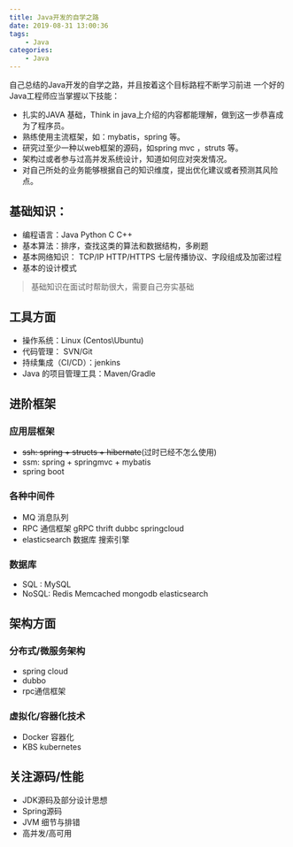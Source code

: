 ```yaml
---
title: Java开发的自学之路
date: 2019-08-31 13:00:36
tags:
    - Java
categories:
    - Java
---
```

 自己总结的Java开发的自学之路，并且按着这个目标路程不断学习前进
 一个好的Java工程师应当掌握以下技能：
- 扎实的JAVA 基础，Think in java上介绍的内容都能理解，做到这一步恭喜成为了程序员。
- 熟练使用主流框架，如：mybatis，spring 等。
- 研究过至少一种以web框架的源码，如spring mvc ，struts 等。
- 架构过或者参与过高并发系统设计，知道如何应对突发情况。
- 对自己所处的业务能够根据自己的知识维度，提出优化建议或者预测其风险点。
 <!--more-->

## 基础知识：

- 编程语言：Java Python C C++
- 基本算法：排序，查找这类的算法和数据结构，多刷题
- 基本网络知识： TCP/IP HTTP/HTTPS 七层传播协议、字段组成及加密过程
- 基本的设计模式

> 基础知识在面试时帮助很大，需要自己夯实基础


## 工具方面
- 操作系统：Linux (Centos\Ubuntu)
- 代码管理： SVN/Git
- 持续集成（CI/CD）：jenkins
- Java 的项目管理工具：Maven/Gradle

## 进阶框架

### 应用层框架

- ~~ssh: spring + structs + hibernate~~(过时已经不怎么使用)
- ssm: spring + springmvc + mybatis
- spring boot


### 各种中间件

- MQ 消息队列
- RPC 通信框架 gRPC thrift dubbc springcloud
- elasticsearch 数据库 搜索引擎

### 数据库

- SQL : MySQL
- NoSQL: Redis Memcached mongodb elasticsearch

## 架构方面

### 分布式/微服务架构

- spring cloud
- dubbo
- rpc通信框架

### 虚拟化/容器化技术

- Docker 容器化
- KBS kubernetes

## 关注源码/性能

- JDK源码及部分设计思想
- Spring源码
- JVM 细节与排错
- 高并发/高可用
